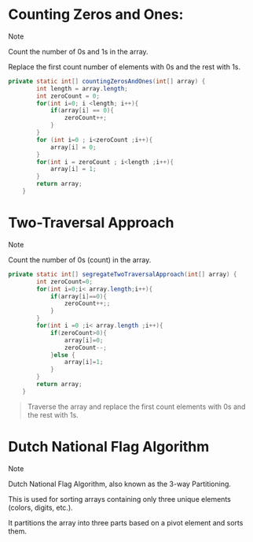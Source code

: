# Counting Zeros and Ones:
> [!NOTE]
> Count the number of 0s and 1s in the array.
> 
> Replace the first count number of elements with 0s and the rest with 1s.
```java
private static int[] countingZerosAndOnes(int[] array) {
        int length = array.length;
        int zeroCount = 0;
        for(int i=0; i <length; i++){
            if(array[i] == 0){
                zeroCount++;
            }
        }
        for (int i=0 ; i<zeroCount ;i++){
            array[i] = 0;
        }
        for(int i = zeroCount ; i<length ;i++){
            array[i] = 1;
        }
        return array;
    }
```
# Two-Traversal Approach
> [!NOTE]
> Count the number of 0s (count) in the array.
> 
```java
private static int[] segregateTwoTraversalApproach(int[] array) {
        int zeroCount=0;
        for(int i=0;i< array.length;i++){
            if(array[i]==0){
                zeroCount++;;
            }
        }
        for(int i =0 ;i< array.length ;i++){
            if(zeroCount>0){
                array[i]=0;
                zeroCount--;
            }else {
                array[i]=1;
            }
        }
        return array;
    }
```
> Traverse the array and replace the first count elements with 0s and the rest with 1s.
# Dutch National Flag Algorithm
> [!NOTE]
> Dutch National Flag Algorithm, also known as the 3-way Partitioning.
> 
> This is used for sorting arrays containing only three unique elements (colors, digits, etc.). 
> 
> It partitions the array into three parts based on a pivot element and sorts them.